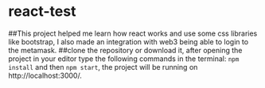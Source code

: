 # react-test
##This project helped me learn how react works and use some css libraries like bootstrap, I also made an integration with web3 being able to login to the metamask.
##clone the repository or download it, after opening the project in your editor type the following commands in the terminal:
``` npm install ``` and then ``` npm start ```, the project will be running on http://localhost:3000/.
